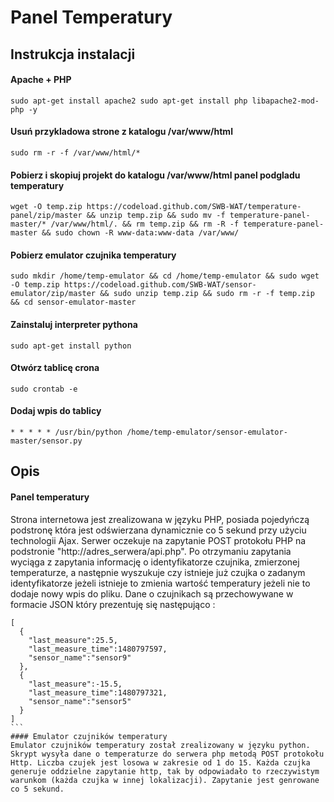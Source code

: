 # Panel Temperatury
## Instrukcja instalacji
#### Apache + PHP
```
sudo apt-get install apache2 sudo apt-get install php libapache2-mod-php -y
```
#### Usuń przykladowa strone z katalogu /var/www/html
```
sudo rm -r -f /var/www/html/*
```
#### Pobierz i skopiuj projekt do katalogu /var/www/html panel podgladu temperatury
```
wget -O temp.zip https://codeload.github.com/SWB-WAT/temperature-panel/zip/master && unzip temp.zip && sudo mv -f temperature-panel-master/* /var/www/html/. && rm temp.zip && rm -R -f temperature-panel-master && sudo chown -R www-data:www-data /var/www/
```
#### Pobierz emulator czujnika temperatury
```
sudo mkdir /home/temp-emulator && cd /home/temp-emulator && sudo wget -O temp.zip https://codeload.github.com/SWB-WAT/sensor-emulator/zip/master && sudo unzip temp.zip && sudo rm -r -f temp.zip && cd sensor-emulator-master
```
#### Zainstaluj interpreter pythona
```
sudo apt-get install python
```
#### Otwórz tablicę crona
```
sudo crontab -e

```
#### Dodaj wpis do tablicy
```
* * * * * /usr/bin/python /home/temp-emulator/sensor-emulator-master/sensor.py
```
## Opis
#### Panel temperatury
Strona internetowa jest zrealizowana w języku PHP, posiada pojedyńczą podstronę która jest odświerzana dynamicznie co 5 sekund przy użyciu technologii Ajax. 
Serwer oczekuje na zapytanie POST protokołu PHP na podstronie "http://adres_serwera/api.php". Po otrzymaniu zapytania wyciąga z zapytania informację o identyfikatorze czujnika, zmierzonej temperaturze, a następnie wyszukuje czy istnieje już czujka o zadanym identyfikatorze jeżeli istnieje to zmienia wartość temperatury jeżeli nie to dodaje nowy wpis do pliku. Dane o czujnikach są przechowywane w formacie JSON który prezentuję się następująco :
````
[
  {
    "last_measure":25.5,
    "last_measure_time":1480797597,
    "sensor_name":"sensor9"
  },
  {
    "last_measure":-15.5,
    "last_measure_time":1480797321,
    "sensor_name":"sensor5"
  }
]
```
#### Emulator czujników temperatury
Emulator czujników temperatury został zrealizowany w języku python. Skrypt wysyła dane o temperaturze do serwera php metodą POST protokołu Http. Liczba czujek jest losowa w zakresie od 1 do 15. Każda czujka generuje oddzielne zapytanie http, tak by odpowiadało to rzeczywistym warunkom (każda czujka w innej lokalizacji). Zapytanie jest genrowane co 5 sekund. 
